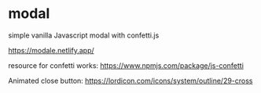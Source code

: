 # modal
simple vanilla Javascript modal with confetti.js

https://modale.netlify.app/

resource for confetti works: https://www.npmjs.com/package/js-confetti


Animated close button: https://lordicon.com/icons/system/outline/29-cross

